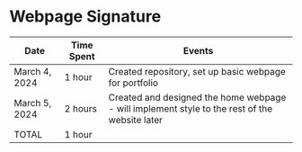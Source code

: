 # Webpage Signature


| Date        	| Time Spent | Events
|--------------	|------------|--------------------
| March 4, 2024 | 1 hour     | Created repository, set up basic webpage for portfolio
| March 5, 2024 | 2 hours    | Created and designed the home webpage - will implement style to the rest of the website later
| TOTAL       	| 1 hour     | 

